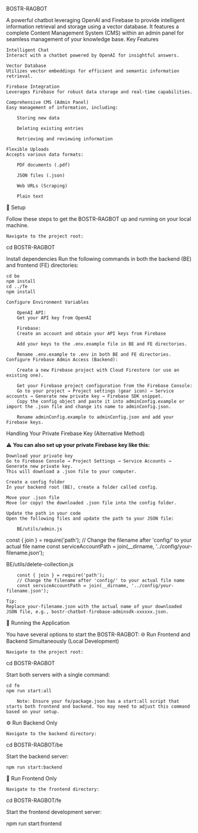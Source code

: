 BOSTR-RAGBOT

A powerful chatbot leveraging OpenAI and Firebase to provide intelligent information retrieval and storage using a vector database. It features a complete Content Management System (CMS) within an admin panel for seamless management of your knowledge base.
Key Features

    Intelligent Chat
    Interact with a chatbot powered by OpenAI for insightful answers.

    Vector Database
    Utilizes vector embeddings for efficient and semantic information retrieval.

    Firebase Integration
    Leverages Firebase for robust data storage and real-time capabilities.

    Comprehensive CMS (Admin Panel)
    Easy management of information, including:

        Storing new data

        Deleting existing entries

        Retrieving and reviewing information

    Flexible Uploads
    Accepts various data formats:

        PDF documents (.pdf)

        JSON files (.json)

        Web URLs (Scraping)

        Plain text

🚀 Setup

Follow these steps to get the BOSTR-RAGBOT up and running on your local machine.

    Navigate to the project root:

cd BOSTR-RAGBOT

Install dependencies
Run the following commands in both the backend (BE) and frontend (FE) directories:

    cd be
    npm install
    cd ../fe
    npm install

    Configure Environment Variables

        OpenAI API:
        Get your API key from OpenAI

        Firebase:
        Create an account and obtain your API keys from Firebase

        Add your keys to the .env.example file in BE and FE directories.

        Rename .env.example to .env in both BE and FE directories.
    Configure Firebase Admin Access (Backend):

        Create a new Firebase project with Cloud Firestore (or use an existing one).

        Get your Firebase project configuration from the Firebase Console:
        Go to your project → Project settings (gear icon) → Service accounts → Generate new private key → Firebase SDK snippet.
        Copy the config object and paste it into adminConfig.example or import the .json file and change its name to adminConfig.json.

        Rename adminConfig.example to adminConfig.json and add your Firebase keys.

Handling Your Private Firebase Key (Alternative Method)

⚠️ **You can also set up your private Firebase key like this:**

    Download your private key
    Go to Firebase Console → Project Settings → Service Accounts → Generate new private key.
    This will download a .json file to your computer.

    Create a config folder
    In your backend root (BE), create a folder called config.

    Move your .json file
    Move (or copy) the downloaded .json file into the config folder.

    Update the path in your code
    Open the following files and update the path to your JSON file:

        BE/utils/admin.js

const { join } = require('path');
// Change the filename after 'config/' to your actual file name
const serviceAccountPath = join(__dirname, '../config/your-filename.json');

BE/utils/delete-collection.js

        const { join } = require('path');
        // Change the filename after 'config/' to your actual file name
        const serviceAccountPath = join(__dirname, '../config/your-filename.json');

    Tip:
    Replace your-filename.json with the actual name of your downloaded JSON file, e.g., bostr-chatbot-firebase-adminsdk-xxxxxx.json.

🏃 Running the Application

You have several options to start the BOSTR-RAGBOT:
🌐 Run Frontend and Backend Simultaneously (Local Development)

    Navigate to the project root:

cd BOSTR-RAGBOT

Start both servers with a single command:

    cd fe
    npm run start:all

        Note: Ensure your fe/package.json has a start:all script that starts both frontend and backend. You may need to adjust this command based on your setup.

⚙️ Run Backend Only

    Navigate to the backend directory:

cd BOSTR-RAGBOT/be

Start the backend server:

    npm run start:backend

🎨 Run Frontend Only

    Navigate to the frontend directory:

cd BOSTR-RAGBOT/fe

Start the frontend development server:

npm run start:frontend
